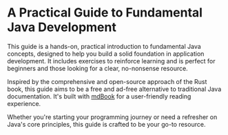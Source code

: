 # A Practical Guide to Fundamental Java Development

This guide is a hands-on, practical introduction to fundamental Java concepts, designed to help you build a solid foundation in application development. It includes exercises to reinforce learning and is perfect for beginners and those looking for a clear, no-nonsense resource.

Inspired by the comprehensive and open-source approach of the Rust book, this guide aims to be a free and ad-free alternative to traditional Java documentation. It's built with [mdBook](https://rust-lang.github.io/mdBook/) for a user-friendly reading experience.

Whether you're starting your programming journey or need a refresher on Java's core principles, this guide is crafted to be your go-to resource.
